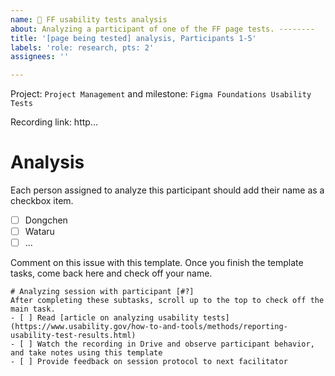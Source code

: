 ```yaml
---
name: 🧪 FF usability tests analysis
about: Analyzing a participant of one of the FF page tests. --------
title: '[page being tested] analysis, Participants 1-5'
labels: 'role: research, pts: 2'
assignees: ''

---
```


Project: `Project Management` and milestone: `Figma Foundations Usability Tests`

Recording link: http...
# Analysis
Each person assigned to analyze this participant should add their name as a checkbox item. 
- [ ] Dongchen
- [ ] Wataru
- [ ] ...

Comment on this issue with this template. Once you finish the template tasks, come back here and check off your name.
```
# Analyzing session with participant [#?]
After completing these subtasks, scroll up to the top to check off the main task.
- [ ] Read [article on analyzing usability tests](https://www.usability.gov/how-to-and-tools/methods/reporting-usability-test-results.html)
- [ ] Watch the recording in Drive and observe participant behavior, and take notes using this template
- [ ] Provide feedback on session protocol to next facilitator
```
